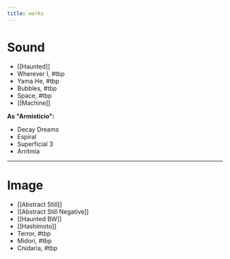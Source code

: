 ```yaml
---
title: works
---
```


# Sound

- [[Haunted]]
- Wherever I, #tbp
- Yama He, #tbp 
- Bubbles, #tbp 
- Space, #tbp 
- [[Machine]]

**As "Armisticio":**

- Decay Dreams
- Espiral
- Superficial 3
- Arritmia

---

# Image

- [[Abstract Still]]
- [[Abstract Still Negative]]
- [[Haunted BW]]
- [[Hashimoto]]
- Terror, #tbp 
- Midori, #tbp 
- Cnidaria, #tbp 

